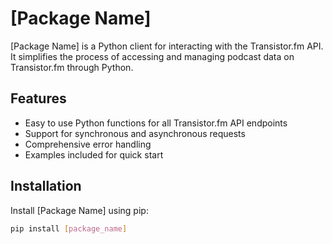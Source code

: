 # [Package Name]

[Package Name] is a Python client for interacting with the Transistor.fm API. It simplifies the process of accessing and managing podcast data on Transistor.fm through Python.

## Features

- Easy to use Python functions for all Transistor.fm API endpoints
- Support for synchronous and asynchronous requests
- Comprehensive error handling
- Examples included for quick start

## Installation

Install [Package Name] using pip:

```bash
pip install [package_name]
